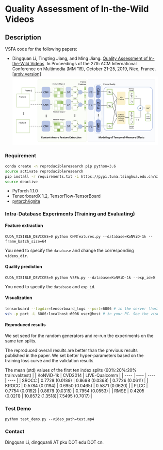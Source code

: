# Quality Assessment of In-the-Wild Videos
## Description
VSFA code for the following papers:

- Dingquan Li, Tingting Jiang, and Ming Jiang. [Quality Assessment of In-the-Wild Videos](https://dl.acm.org/citation.cfm?doid=3343031.3351028). In Proceedings of the 27th ACM International Conference on Multimedia (MM ’19), October 21-25, 2019, Nice, France. [[arxiv version]](https://arxiv.org/abs/1908.00375)
![Framework](Framework.jpg)

### Requirement
```bash
conda create -n reproducibleresearch pip python=3.6
source activate reproducibleresearch
pip install -r requirements.txt -i https://pypi.tuna.tsinghua.edu.cn/simple
source deactive
```
- PyTorch 1.1.0
- TensorboardX 1.2, TensorFlow-TensorBoard
- [pytorch/ignite](https://github.com/pytorch/ignite)


### Intra-Database Experiments (Training and Evaluating)
#### Feature extraction

```
CUDA_VISIBLE_DEVICES=0 python CNNfeatures.py --database=KoNViD-1k --frame_batch_size=64
```

You need to specify the `database` and change the corresponding `videos_dir`.

#### Quality prediction

```
CUDA_VISIBLE_DEVICES=0 python VSFA.py --database=KoNViD-1k --exp_id=0
```

You need to specify the `database` and `exp_id`.

#### Visualization
```bash
tensorboard --logdir=tensorboard_logs --port=6006 # in the server (host:port)
ssh -p port -L 6006:localhost:6006 user@host # in your PC. See the visualization in your PC
```

#### Reproduced results
We set seed for the random generators and re-run the experiments on the same ten splits.

The reproduced overall results are better than the previous results published in the paper.
We set better hyper-parameters based on the training loss curve and the validation results.

The mean (std) values of the first ten index splits (60%:20%:20% train:val:test)
|       | KoNViD-1k | CVD2014 | LIVE-Qualcomm |
| ----  |    ----   |   ----  |      ----     |
| SROCC | 0.7728 (0.0189) | 0.8698 (0.0368) | 0.7726 (0.0611) |
| KROCC | 0.5784 (0.0194) | 0.6950 (0.0465) | 0.5871 (0.0620) | 
| PLCC  | 0.7754 (0.0192) | 0.8678 (0.0315) | 0.7954 (0.0553) |
| RMSE  | 0.4205 (0.0211) | 10.8572 (1.3518)| 7.5495 (0.7017) |

### Test Demo

```
python test_demo.py --video_path=test.mp4
```

### Contact
Dingquan Li, dingquanli AT pku DOT edu DOT cn.